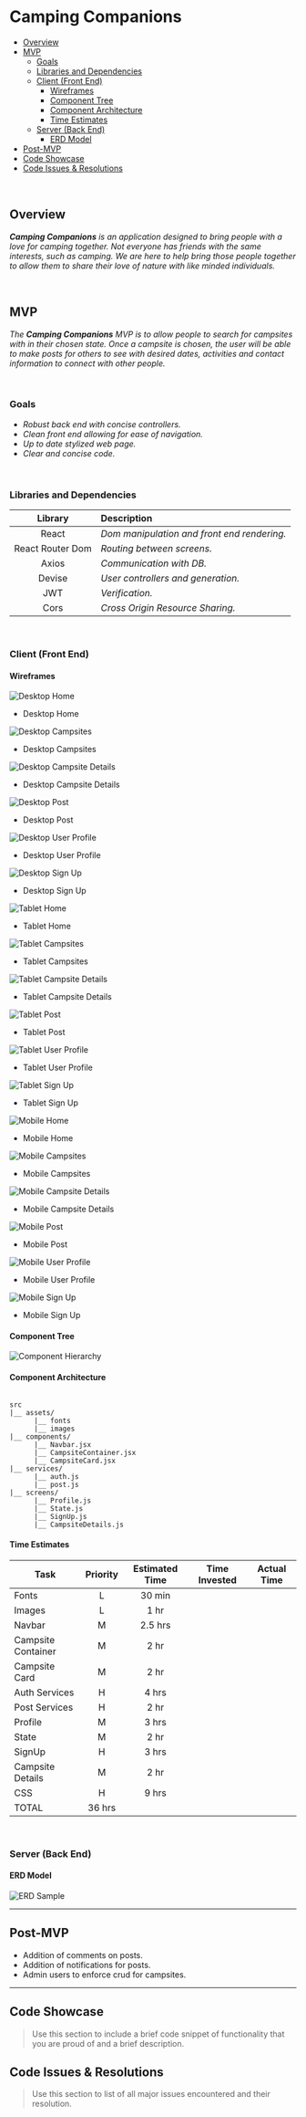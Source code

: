 # Camping Companions

- [Overview](#overview)
- [MVP](#mvp)
  - [Goals](#goals)
  - [Libraries and Dependencies](#libraries-and-dependencies)
  - [Client (Front End)](#client-front-end)
    - [Wireframes](#wireframes)
    - [Component Tree](#component-tree)
    - [Component Architecture](#component-architecture)
    - [Time Estimates](#time-estimates)
  - [Server (Back End)](#server-back-end)
    - [ERD Model](#erd-model)
- [Post-MVP](#post-mvp)
- [Code Showcase](#code-showcase)
- [Code Issues & Resolutions](#code-issues--resolutions)

<br>

## Overview

_**Camping Companions** is an application designed to bring people with a love for camping together. Not everyone has friends with the same interests, such as camping. We are here to help bring those people together to allow them to share their love of nature with like minded individuals._

<br>

## MVP

_The **Camping Companions** MVP is to allow people to search for campsites with in their chosen state. Once a campsite is chosen, the user will be able to make posts for others to see with desired dates, activities and contact information to connect with other people._

<br>

### Goals

- _Robust back end with concise controllers._
- _Clean front end allowing for ease of navigation._
- _Up to date stylized web page._
- _Clear and concise code._

<br>

### Libraries and Dependencies

|     Library      | Description                                 |
| :--------------: | :------------------------------------------ |
|      React       | _Dom manipulation and front end rendering._ |
| React Router Dom | _Routing between screens._                  |
|      Axios       | _Communication with DB._                    |
|      Devise      | _User controllers and generation._          |
|       JWT        | _Verification._                             |
|       Cors       | _Cross Origin Resource Sharing._            |

<br>

### Client (Front End)

#### Wireframes

![Desktop Home](https://github.com/foremanlb/camping-companions/blob/master/assets/Project4wire-Home.png?raw=true)

- Desktop Home

![Desktop Campsites](https://github.com/foremanlb/camping-companions/blob/master/assets/Project4wire-Campsites.png?raw=true)

- Desktop Campsites

![Desktop Campsite Details](https://github.com/foremanlb/camping-companions/blob/master/assets/Project4wire-Campsite%20Details.png?raw=true)

- Desktop Campsite Details

![Desktop Post](https://github.com/foremanlb/camping-companions/blob/master/assets/Project4wire-Post.png?raw=true)

- Desktop Post

![Desktop User Profile](https://github.com/foremanlb/camping-companions/blob/master/assets/Project4wire-User%20Profile.png?raw=true?)

- Desktop User Profile

![Desktop Sign Up](https://github.com/foremanlb/camping-companions/blob/master/assets/Project4wire-SignUp.png?raw=true)

- Desktop Sign Up

![Tablet Home](https://github.com/foremanlb/camping-companions/blob/master/assets/Project4wiretablet-home.png?raw=true)

- Tablet Home

![Tablet Campsites](https://github.com/foremanlb/camping-companions/blob/master/assets/Project4wiretablet-campsites.png?raw=true)

- Tablet Campsites

![Tablet Campsite Details](https://github.com/foremanlb/camping-companions/blob/master/assets/Project4wiretablet-campsite%20details.png?raw=true)

- Tablet Campsite Details

![Tablet Post](https://github.com/foremanlb/camping-companions/blob/master/assets/Project4wiretablet-post.png?raw=true)

- Tablet Post

![Tablet User Profile](https://github.com/foremanlb/camping-companions/blob/master/assets/Project4wiretablet-user%20profile.png?raw=true?)

- Tablet User Profile

![Tablet Sign Up](https://github.com/foremanlb/camping-companions/blob/master/assets/Project4wiretablet-Signup.png?raw=true)

- Tablet Sign Up

![Mobile Home](https://github.com/foremanlb/camping-companions/blob/master/assets/Project4wiremobile-Home.png?raw=true)

- Mobile Home

![Mobile Campsites](https://github.com/foremanlb/camping-companions/blob/master/assets/Project4wiremobile-campsites.png?raw=true)

- Mobile Campsites

![Mobile Campsite Details](https://github.com/foremanlb/camping-companions/blob/master/assets/Project4wiremobile-campsite%20details.png?raw=true)

- Mobile Campsite Details

![Mobile Post](https://github.com/foremanlb/camping-companions/blob/master/assets/Project4wiremobile-post.png?raw=true)

- Mobile Post

![Mobile User Profile](https://github.com/foremanlb/camping-companions/blob/master/assets/Project4wiremobile-profile.png?raw=true?)

- Mobile User Profile

![Mobile Sign Up](https://github.com/foremanlb/camping-companions/blob/master/assets/Project4wiremobile-signup.png?raw=true)

- Mobile Sign Up

#### Component Tree

![Component Hierarchy](https://github.com/foremanlb/camping-companions/blob/master/assets/Project4Hierarchy.png?raw=true)

#### Component Architecture

```structure

src
|__ assets/
      |__ fonts
      |__ images
|__ components/
      |__ Navbar.jsx
      |__ CampsiteContainer.jsx
      |__ CampsiteCard.jsx
|__ services/
      |__ auth.js
      |__ post.js
|__ screens/
      |__ Profile.js
      |__ State.js
      |__ SignUp.js
      |__ CampsiteDetails.js
```

#### Time Estimates

| Task               | Priority | Estimated Time | Time Invested | Actual Time |
| ------------------ | :------: | :------------: | :-----------: | :---------: |
| Fonts              |    L     |     30 min     |               |             |
| Images             |    L     |      1 hr      |               |             |
| Navbar             |    M     |    2.5 hrs     |               |             |
| Campsite Container |    M     |      2 hr      |               |             |
| Campsite Card      |    M     |      2 hr      |               |             |
| Auth Services      |    H     |     4 hrs      |               |             |
| Post Services      |    H     |      2 hr      |               |             |
| Profile            |    M     |     3 hrs      |               |             |
| State              |    M     |      2 hr      |               |             |
| SignUp             |    H     |     3 hrs      |               |             |
| Campsite Details   |    M     |      2 hr      |               |             |
| CSS                |    H     |     9 hrs      |               |             |
| TOTAL              |  36 hrs  |                |               |             |

<br>

### Server (Back End)

#### ERD Model

![ERD Sample](https://github.com/foremanlb/camping-companions/blob/master/assets/Project4ERD.png?raw=true)
<br>

---

## Post-MVP

- Addition of comments on posts.
- Addition of notifications for posts.
- Admin users to enforce crud for campsites.

---

## Code Showcase

> Use this section to include a brief code snippet of functionality that you are proud of and a brief description.

## Code Issues & Resolutions

> Use this section to list of all major issues encountered and their resolution.
